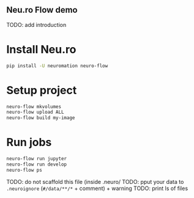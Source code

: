 ## Neu.ro Flow demo

TODO: add introduction


# Install Neu.ro
```bash
pip install -U neuromation neuro-flow
```

# Setup project

```bash
neuro-flow mkvolumes
neuro-flow upload ALL
neuro-flow build my-image
```

# Run jobs

```bash
neuro-flow run jupyter
neuro-flow run develop
neuro-flow ps
```


TODO: do not scaffold this file (inside .neuro/
TODO: pput your data to `.neuroignore` (`#/data/**/*` + comment) + warning
TODO: print ls of files
